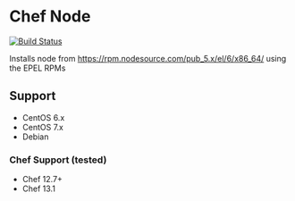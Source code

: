 # Chef Node
[![Build Status](https://travis-ci.org/usemarkup/chef-node.svg?branch=master)](https://travis-ci.org/usemarkup/chef-node)

Installs node from https://rpm.nodesource.com/pub_5.x/el/6/x86_64/ using the EPEL RPMs

## Support

- CentOS 6.x
- CentOS 7.x
- Debian

### Chef Support (tested)

- Chef 12.7+
- Chef 13.1
